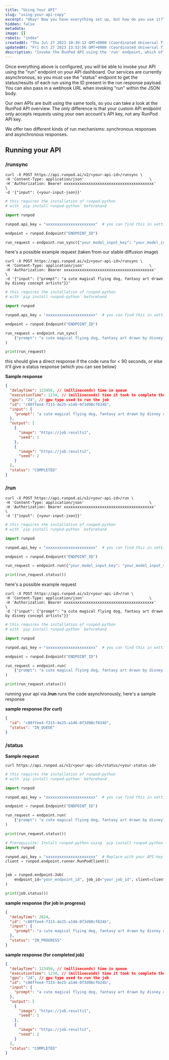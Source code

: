 ```yaml
---
title: "Using Your API"
slug: "using-your-api-copy"
excerpt: "Okay! Now you have everything set up, but how do you use it?"
hidden: false
metadata: 
image: []
robots: "index"
createdAt: "Thu Jul 27 2023 10:39:12 GMT+0000 (Coordinated Universal Time)"
updatedAt: "Fri Oct 27 2023 13:53:56 GMT+0000 (Coordinated Universal Time)"
description: "Invoke the RunPod API using the 'run' endpoint, which offers synchronous and asynchronous run mechanisms, and track job status using the 'status' endpoint."
---
```


Once everything above is configured, you will be able to invoke your API using the "run" endpoint on your API dashboard. Our services are currently asynchronous, so you must use the "status" endpoint to get the status/results of each run using the ID present in the run response payload. You can also pass in a webhook URL when invoking "run" within the JSON body.

Our own APIs are built using the same tools, so you can take a look at the RunPod API overview. The only difference is that your custom API endpoint only accepts requests using your own account's API key, not any RunPod API key.

We offer two different kinds of run mechanisms: synchronous responses and asynchronous responses.

## Running your API

### /runsync

<!-- dprint-ignore-start -->
```curl cURL
curl -X POST https://api.runpod.ai/v2/<your-api-id>/runsync \
-H 'Content-Type: application/json'                             \
-H 'Authorization: Bearer xxxxxxxxxxxxxxxxxxxxxxxxxxxxxxxxxxxxxxxx'    \
-d '{"input": {<your-input-json}}'
```
```python
# this requires the installation of runpod-python
# with `pip install runpod-python` beforehand

import runpod

runpod.api_key = "xxxxxxxxxxxxxxxxxxxxxx"  # you can find this in settings

endpoint = runpod.Endpoint("ENDPOINT_ID")

run_request = endpoint.run_sync({"your_model_input_key": "your_model_input_value"})
```
<!-- dprint-ignore-end -->

here's a possible example request (taken from our stable diffusion image)

<!-- dprint-ignore-start -->
```curl cURL
curl -X POST https://api.runpod.ai/v2/<your-api-id>/runsync \
-H 'Content-Type: application/json'                             \
-H 'Authorization: Bearer xxxxxxxxxxxxxxxxxxxxxxxxxxxxxxxxxxxxxxxx'    \
-d '{"input": {"prompt": "a cute magical flying dog, fantasy art drawn by disney concept artists"}}'
```
```python
# this requires the installation of runpod-python
# with `pip install runpod-python` beforehand

import runpod

runpod.api_key = "xxxxxxxxxxxxxxxxxxxxxx"  # you can find this in settings

endpoint = runpod.Endpoint("ENDPOINT_ID")

run_request = endpoint.run_sync(
    {"prompt": "a cute magical flying dog, fantasy art drawn by disney concept artists"}
)

print(run_request)
```
<!-- dprint-ignore-end -->

this should give a direct response if the code runs for \< 90 seconds, or else it'll give a status response (which you can see below)

**Sample response**

```json
{
  "delayTime": 123456, // (milliseconds) time in queue
  "executionTime": 1234, // (milliseconds) time it took to complete the job
  "gpu": "24", // gpu type used to run the job
  "id": "c80ffee4-f315-4e25-a146-0f3d98cf024b",
  "input": {
    "prompt": "a cute magical flying dog, fantasy art drawn by disney concept artists"
  },
  "output": [
    {
      "image": "https://job.results1",
      "seed": 1
    },
    {
      "image": "https://job.results2",
      "seed": 2
    }
  ],
  "status": "COMPLETED"
}
```

### /run

<!-- dprint-ignore-start -->
```curl cURL
curl -X POST https://api.runpod.ai/v2/<your-api-id>/run \
-H 'Content-Type: application/json'                             \
-H 'Authorization: Bearer xxxxxxxxxxxxxxxxxxxxxxxxxxxxxxxxxxxxxxxx'    \
-d '{"input": {<your-input-json}}'
```
```python
# this requires the installation of runpod-python
# with `pip install runpod-python` beforehand

import runpod

runpod.api_key = "xxxxxxxxxxxxxxxxxxxxxx"  # you can find this in settings

endpoint = runpod.Endpoint("ENDPOINT_ID")

run_request = endpoint.run({"your_model_input_key": "your_model_input_value"})

print(run_request.status())
```
<!-- dprint-ignore-end -->

here's a possible example request

<!-- dprint-ignore-start -->
```curl cURL
curl -X POST https://api.runpod.ai/v2/<your-api-id>/run \
-H 'Content-Type: application/json'                             \
-H 'Authorization: Bearer xxxxxxxxxxxxxxxxxxxxxxxxxxxxxxxxxxxxxxxx'    \
-d '{"input": {"prompt": "a cute magical flying dog, fantasy art drawn by disney concept artists"}}'
```
```python
# this requires the installation of runpod-python
# with `pip install runpod-python` beforehand

import runpod

runpod.api_key = "xxxxxxxxxxxxxxxxxxxxxx"  # you can find this in settings

endpoint = runpod.Endpoint("ENDPOINT_ID")

run_request = endpoint.run(
    {"prompt": "a cute magical flying dog, fantasy art drawn by disney concept artists"}
)

print(run_request.status())
```
<!-- dprint-ignore-end -->

running your api via **/run** runs the code asynchronously, here's a sample response

**sample response (for curl)**

```json
{
  "id": "c80ffee4-f315-4e25-a146-0f3d98cf024b",
  "status": "IN_QUEUE"
}
```

### /status

**Sample request**

<!-- dprint-ignore-start -->
```Text cURL
curl https://api.runpod.ai/v2/<your-api-id>/status/<your-status-id>
```
```python Start a job and return a status
# this requires the installation of runpod-python
# with `pip install runpod-python` beforehand

import runpod

runpod.api_key = "xxxxxxxxxxxxxxxxxxxxxx"  # you can find this in settings

endpoint = runpod.Endpoint("ENDPOINT_ID")

run_request = endpoint.run(
    {"prompt": "a cute magical flying dog, fantasy art drawn by disney concept artists"}
)

print(run_request.status())
```
```python Get the status of a running job
# Prerequisite: Install runpod-python using `pip install runpod-python`
import runpod

runpod.api_key = "xxxxxxxxxxxxxxxxxxxxxx"  # Replace with your API key
client = runpod.endpoint.runner.RunPodClient()


job = runpod.endpoint.Job(
    endpoint_id="your_endpoint_id", job_id="your_job_id", client=client
)

print(job.status())
```
<!-- dprint-ignore-end -->

**sample response (for job in progress)**

```json JSON
{
  "delayTime": 2624,
  "id": "c80ffee4-f315-4e25-a146-0f3d98cf024b",
  "input": {
    "prompt": "a cute magical flying dog, fantasy art drawn by disney concept artists"
  },
  "status": "IN_PROGRESS"
}
```

**sample response (for completed job)**

```json JSON
{
  "delayTime": 123456, // (milliseconds) time in queue
  "executionTime": 1234, // (milliseconds) time it took to complete the job
  "gpu": "24", // gpu type used to run the job
  "id": "c80ffee4-f315-4e25-a146-0f3d98cf024b",
  "input": {
    "prompt": "a cute magical flying dog, fantasy art drawn by disney concept artists"
  },
  "output": [
    {
      "image": "https://job.results1",
      "seed": 1
    },
    {
      "image": "https://job.results2",
      "seed": 2
    }
  ],
  "status": "COMPLETED"
}
```
